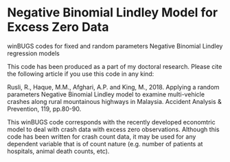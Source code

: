 # Negative Binomial Lindley Model for Excess Zero Data
 winBUGS codes for fixed and random parameters Negative Binomial Lindley regression models

This code has been produced as a part of my doctoral research. Please cite the following article if you use this code in any kind:

Rusli, R., Haque, M.M., Afghari, A.P. and King, M., 2018. Applying a random parameters Negative Binomial Lindley model to examine multi-vehicle crashes along rural mountainous highways in Malaysia. Accident Analysis & Prevention, 119, pp.80-90.

This winBUGS code corresponds with the recently developed economtric model to deal with crash data with excess zero observations. Although this code has been written for crash count data, it may be used for any dependent variable that is of count nature (e.g. number of patients at hospitals, animal death counts, etc).
